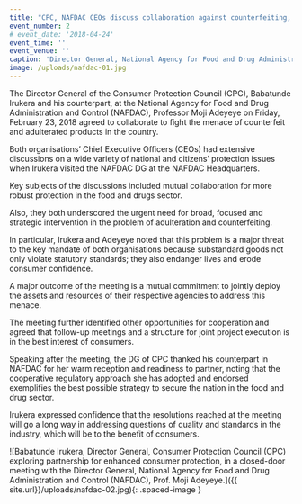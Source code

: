 ```yaml
---
title: "CPC, NAFDAC CEOs discuss collaboration against counterfeiting, adulteration of food, drugs"
event_number: 2
# event_date: '2018-04-24'
event_time: ''
event_venue: ''
caption: 'Director General, National Agency for Food and Drug Administration and Control (NAFDAC), Prof. Moji Adeyeye welcoming Babatunde Irukera, Director General, Consumer Protection Council (CPC) to her office in Abuja for a closed-door meeting, aimed at exploring partnership for enhanced consumer protection'
image: /uploads/nafdac-01.jpg
---
```

The Director General of the Consumer Protection Council (CPC), Babatunde Irukera and his counterpart, at the National Agency for Food and Drug Administration and Control (NAFDAC), Professor Moji Adeyeye on Friday, February 23, 2018 agreed to collaborate to fight the menace of counterfeit and adulterated products in the country.

Both organisations’ Chief Executive Officers (CEOs) had extensive discussions on a wide variety of national and citizens’ protection issues when Irukera visited the NAFDAC DG at the NAFDAC Headquarters.

Key subjects of the discussions included mutual collaboration for more robust protection in the food and drugs sector.

Also, they both underscored the urgent need for broad, focused and strategic intervention in the problem of adulteration and counterfeiting.

In particular, Irukera and Adeyeye noted that this problem is a major threat to the key mandate of both organisations because substandard goods not only violate statutory standards; they also endanger lives and erode consumer confidence.

A major outcome of the meeting is a mutual commitment to jointly deploy the assets and resources of their respective agencies to address this menace.

The meeting further identified other opportunities for cooperation and agreed that follow-up meetings and a structure for joint project execution is in the best interest of consumers.

Speaking after the meeting, the DG of CPC thanked his counterpart in NAFDAC for her warm reception and readiness to partner, noting that the cooperative regulatory approach she has adopted and endorsed exemplifies the best possible strategy to secure the nation in the food and drug sector.

Irukera expressed confidence that the resolutions reached at the meeting will go a long way in addressing questions of quality and standards in the industry, which will be to the benefit of consumers.

![Babatunde Irukera, Director General, Consumer Protection Council (CPC) exploring partnership for enhanced consumer protection, in a closed-door meeting with the Director General, National Agency for Food and Drug Administration and Control (NAFDAC), Prof. Moji Adeyeye.]({{ site.url}}/uploads/nafdac-02.jpg){: .spaced-image }
